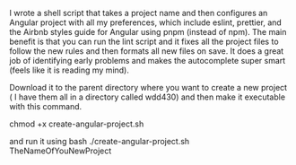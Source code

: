 I wrote a shell script that takes a project name and then configures an Angular project with all my preferences, which include eslint, prettier, and the Airbnb styles guide for Angular using pnpm (instead of npm).
The main benefit is that you can run the lint script and it fixes all the project files to follow the new rules and then formats all new files on save.  It does a great job of identifying early problems and makes the autocomplete super smart (feels like it is reading my mind).

Download it to the parent directory where you want to create a new project ( I have them all in a directory called wdd430)
and then make it executable with this command.

  chmod +x create-angular-project.sh

and run it using bash
  ./create-angular-project.sh TheNameOfYouNewProject
